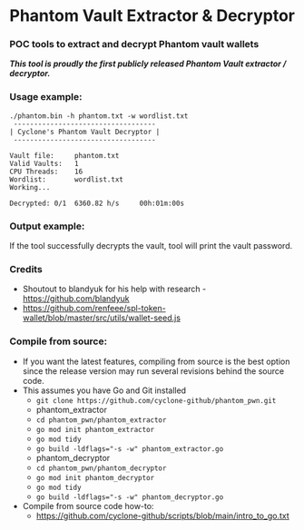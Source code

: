 # Phantom Vault Extractor & Decryptor
### POC tools to extract and decrypt Phantom vault wallets
_**This tool is proudly the first publicly released Phantom Vault extractor / decryptor.**_
### Usage example:
```
./phantom.bin -h phantom.txt -w wordlist.txt
 ----------------------------------- 
| Cyclone's Phantom Vault Decryptor |
 ----------------------------------- 

Vault file:     phantom.txt
Valid Vaults:   1
CPU Threads:    16
Wordlist:       wordlist.txt
Working...

Decrypted: 0/1  6360.82 h/s     00h:01m:00s
```

### Output example:
If the tool successfully decrypts the vault, tool will print the vault password.

### Credits
- Shoutout to blandyuk for his help with research - https://github.com/blandyuk
- https://github.com/renfeee/spl-token-wallet/blob/master/src/utils/wallet-seed.js

### Compile from source:
- If you want the latest features, compiling from source is the best option since the release version may run several revisions behind the source code.
- This assumes you have Go and Git installed
  - `git clone https://github.com/cyclone-github/phantom_pwn.git`
  - phantom_extractor
  - `cd phantom_pwn/phantom_extractor`
  - `go mod init phantom_extractor`
  - `go mod tidy`
  - `go build -ldflags="-s -w" phantom_extractor.go`
  - phantom_decryptor
  - `cd phantom_pwn/phantom_decryptor`
  - `go mod init phantom_decryptor`
  - `go mod tidy`
  - `go build -ldflags="-s -w" phantom_decryptor.go`
- Compile from source code how-to:
  - https://github.com/cyclone-github/scripts/blob/main/intro_to_go.txt

